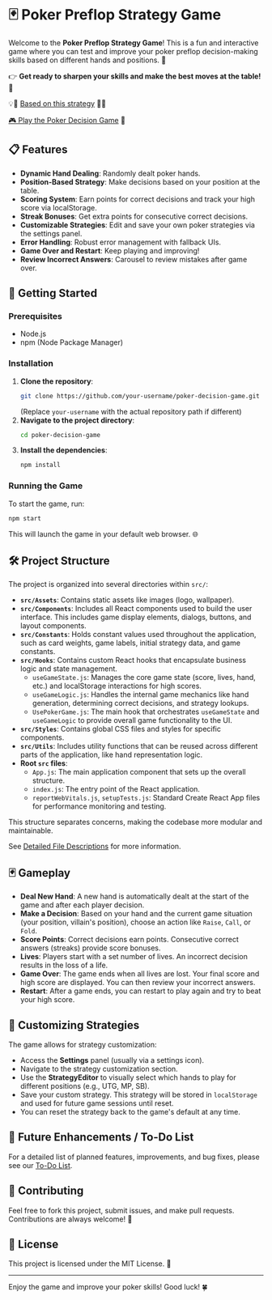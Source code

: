 # 🃏 Poker Preflop Strategy Game

Welcome to the **Poker Preflop Strategy Game**! This is a fun and interactive game where you can test and improve your poker preflop decision-making skills based on different hands and positions. 🎲

👉 **Get ready to sharpen your skills and make the best moves at the table!** 💪

💡🔗 [Based on this strategy](https://poker-coaching.s3.amazonaws.com/tools/preflop-charts/full-preflop-charts.pdf) 📄🌐

[🎮 Play the Poker Decision Game](https://poker-preflop-strategy.vercel.app/) 🚀

## 📋 Features

- **Dynamic Hand Dealing**: Randomly dealt poker hands.
- **Position-Based Strategy**: Make decisions based on your position at the table.
- **Scoring System**: Earn points for correct decisions and track your high score via localStorage.
- **Streak Bonuses**: Get extra points for consecutive correct decisions.
- **Customizable Strategies**: Edit and save your own poker strategies via the settings panel.
- **Error Handling**: Robust error management with fallback UIs.
- **Game Over and Restart**: Keep playing and improving!
- **Review Incorrect Answers**: Carousel to review mistakes after game over.

## 🚀 Getting Started

### Prerequisites

- Node.js
- npm (Node Package Manager)

### Installation

1. **Clone the repository**:
    ```bash
    git clone https://github.com/your-username/poker-decision-game.git
    ```
    (Replace `your-username` with the actual repository path if different)
2. **Navigate to the project directory**:
    ```bash
    cd poker-decision-game
    ```
3. **Install the dependencies**:
    ```bash
    npm install
    ```

### Running the Game

To start the game, run:
```bash
npm start
```
This will launch the game in your default web browser. 🌐

## 🛠 Project Structure

The project is organized into several directories within `src/`:

-   **`src/Assets`**: Contains static assets like images (logo, wallpaper).
-   **`src/Components`**: Includes all React components used to build the user interface. This includes game display elements, dialogs, buttons, and layout components.
-   **`src/Constants`**: Holds constant values used throughout the application, such as card weights, game labels, initial strategy data, and game constants.
-   **`src/Hooks`**: Contains custom React hooks that encapsulate business logic and state management.
    -   `useGameState.js`: Manages the core game state (score, lives, hand, etc.) and localStorage interactions for high scores.
    -   `useGameLogic.js`: Handles the internal game mechanics like hand generation, determining correct decisions, and strategy lookups.
    -   `UsePokerGame.js`: The main hook that orchestrates `useGameState` and `useGameLogic` to provide overall game functionality to the UI.
-   **`src/Styles`**: Contains global CSS files and styles for specific components.
-   **`src/Utils`**: Includes utility functions that can be reused across different parts of the application, like hand representation logic.
-   **Root `src` files**:
    -   `App.js`: The main application component that sets up the overall structure.
    -   `index.js`: The entry point of the React application.
    -   `reportWebVitals.js`, `setupTests.js`: Standard Create React App files for performance monitoring and testing.

This structure separates concerns, making the codebase more modular and maintainable.

See [Detailed File Descriptions](StructureReadMe.md) for more information.

## 🃏 Gameplay

-   **Deal New Hand**: A new hand is automatically dealt at the start of the game and after each player decision.
-   **Make a Decision**: Based on your hand and the current game situation (your position, villain's position), choose an action like `Raise`, `Call`, or `Fold`.
-   **Score Points**: Correct decisions earn points. Consecutive correct answers (streaks) provide score bonuses.
-   **Lives**: Players start with a set number of lives. An incorrect decision results in the loss of a life.
-   **Game Over**: The game ends when all lives are lost. Your final score and high score are displayed. You can then review your incorrect answers.
-   **Restart**: After a game ends, you can restart to play again and try to beat your high score.

## 📝 Customizing Strategies

The game allows for strategy customization:
- Access the **Settings** panel (usually via a settings icon).
- Navigate to the strategy customization section.
- Use the **StrategyEditor** to visually select which hands to play for different positions (e.g., UTG, MP, SB).
- Save your custom strategy. This strategy will be stored in `localStorage` and used for future game sessions until reset.
- You can reset the strategy back to the game's default at any time.

## 📝 Future Enhancements / To-Do List
For a detailed list of planned features, improvements, and bug fixes, please see our [To-Do List](ToDoReadme.md).

## 🤝 Contributing

Feel free to fork this project, submit issues, and make pull requests. Contributions are always welcome! 🎉

## 📜 License

This project is licensed under the MIT License. 📄

---

Enjoy the game and improve your poker skills! Good luck! 🍀
